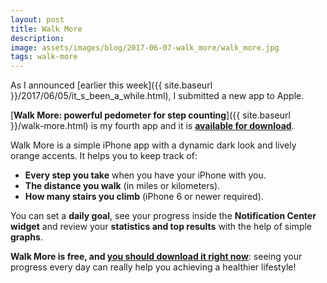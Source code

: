 ```yaml
---
layout: post
title: Walk More
description:
image: assets/images/blog/2017-06-07-walk_more/walk_more.jpg
tags: walk-more
---
```

As I announced [earlier this week]({{ site.baseurl }}/2017/06/05/it_s_been_a_while.html), I submitted a new app to Apple.

[**Walk More: powerful pedometer for step counting**]({{ site.baseurl }}/walk-more.html) is my fourth app and it is **[available for download](https://geo.itunes.apple.com/us/app/walk-more-powerful-pedometer-for-step-counting/id1198077980?mt=8&at=1000l3L9&ct=website)**.

Walk More is a simple iPhone app with a dynamic dark look and lively orange accents. It helps you to keep track of:

-   **Every step you take** when you have your iPhone with you.
-   **The distance you walk** (in miles or kilometers).
-   **How many stairs you climb** (iPhone 6 or newer required).

You can set a **daily goal**, see your progress inside the **Notification Center widget** and review your **statistics and top results** with the help of simple **graphs**.

**Walk More is free, and [you should download it right now](https://geo.itunes.apple.com/us/app/walk-more-powerful-pedometer-for-step-counting/id1198077980?mt=8&at=1000l3L9&ct=website)**: seeing your progress every day can really help you achieving a healthier lifestyle!
